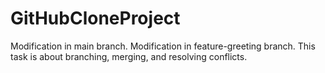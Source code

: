 # GitHubCloneProject
Modification in main branch.
Modification in feature-greeting branch.
This task is about branching, merging, and resolving conflicts.
